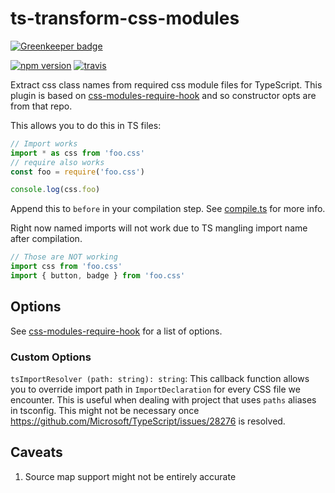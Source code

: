 # ts-transform-css-modules

[![Greenkeeper badge](https://badges.greenkeeper.io/longlho/ts-transform-css-modules.svg)](https://greenkeeper.io/)

[![npm version](https://badge.fury.io/js/ts-transform-css-modules.svg)](https://badge.fury.io/js/ts-transform-css-modules)
[![travis](https://travis-ci.org/longlho/ts-transform-css-modules.svg?branch=master)](https://travis-ci.org/longlho/ts-transform-css-modules)

Extract css class names from required css module files for TypeScript. This plugin is based on [css-modules-require-hook](https://github.com/css-modules/css-modules-require-hook) and so constructor opts are from that repo.

This allows you to do this in TS files:

```ts
// Import works
import * as css from 'foo.css'
// require also works
const foo = require('foo.css')

console.log(css.foo)
```

Append this to `before` in your compilation step. See [compile.ts](https://github.com/longlho/ts-transform-css-modules-transform/blob/master/compile.ts#L30-L32) for more info.

Right now named imports will not work due to TS mangling import name after compilation.

```ts
// Those are NOT working
import css from 'foo.css'
import { button, badge } from 'foo.css'
```

## Options

See [css-modules-require-hook](https://github.com/css-modules/css-modules-require-hook#tuning-options) for a list of options.

### Custom Options

`tsImportResolver (path: string): string`: This callback function allows you to override import path in `ImportDeclaration` for every CSS file we encounter. This is useful when dealing with project that uses `paths` aliases in tsconfig. This might not be necessary once https://github.com/Microsoft/TypeScript/issues/28276 is resolved.

## Caveats

1. Source map support might not be entirely accurate